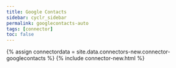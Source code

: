 ```yaml
---
title: Google Contacts
sidebar: cyclr_sidebar
permalink: googlecontacts-auto
tags: [connector]
toc: false
---
```

{% assign connectordata = site.data.connectors-new.connector-googlecontacts %}
{% include connector-new.html %}	